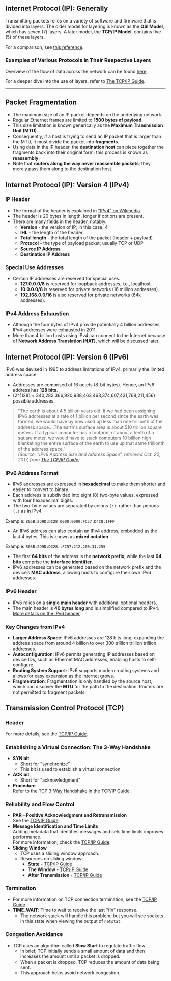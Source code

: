 ## Internet Protocol (IP): Generally

Transmitting packets relies on a variety of software and firmware that is divided into layers. The older model for layering is known as the **OSI Model**, which has seven (7) layers. A later model, the **TCP/IP Model**, contains five (5) of these layers.

For a comparison, see [this reference](http://www.snmptools.net/netbasics/layers/).

### Examples of Various Protocols in Their Respective Layers

Overview of the flow of data across the network can be found [here](https://en.wikipedia.org/wiki/Internet_protocol_suite#Key_architectural_principles).

For a deeper dive into the use of layers, refer to [The TCP/IP Guide](http://www.tcpipguide.com/free/t_IPDatagramEncapsulation.htm).

---

## Packet Fragmentation

- The maximum size of an IP packet depends on the underlying network.
- Regular Ethernet frames are limited to **1500 bytes of payload**.
- This size limitation is known generically as the **Maximum Transmission Unit (MTU)**.
- Consequently, if a host is trying to send an IP packet that is larger than the MTU, it must divide the packet into **fragments**.
- Using data in the IP header, the **destination host** can piece together the fragments back into their original form; this process is known as **reassembly**.
- Note that **routers along the way never reassemble packets**; they merely pass them along to the destination host.


## Internet Protocol (IP): Version 4 (IPv4)

### IP Header

- The format of the header is explained in ["IPv4" on Wikipedia](https://en.wikipedia.org/wiki/IPv4#Header).
- The header is 20 bytes in length, longer if options are present.
- There are many fields in the header, notably:
  - **Version** - the version of IP; in this case, 4
  - **IHL** - the length of the header
  - **Total length** - the total length of the packet (header + payload)
  - **Protocol** - the type of payload packet; usually TCP or UDP
  - **Source IP Address**
  - **Destination IP Address**

### Special Use Addresses

- Certain IP addresses are reserved for special uses.
  - **127.0.0.0/8** is reserved for loopback addresses, i.e., localhost.
  - **10.0.0.0/8** is reserved for private networks (16 million addresses).
  - **192.168.0.0/16** is also reserved for private networks (64k addresses).

### IPv4 Address Exhaustion

- Although the four bytes of IPv4 provide potentially 4 billion addresses, IPv4 addresses were exhausted in 2011.
- More than 4 billion hosts using IPv4 can connect to the Internet because of **Network Address Translation (NAT)**, which will be discussed later.

## Internet Protocol (IP): Version 6 (IPv6)

IPv6 was devised in 1995 to address limitations of IPv4, primarily the limited address space.

- Addresses are comprised of 16 octets (8-bit bytes). Hence, an IPv6 address has **128 bits**.
- \(2^{128} = 340,282,366,920,938,463,463,374,607,431,768,211,456\) possible addresses.

> "The earth is about 4.5 billion years old. If we had been assigning IPv6 addresses at a rate of 1 billion per second since the earth was formed, we would have by now used up less than one trillionth of the address space....The earth's surface area is about 510 trillion square meters. If a typical computer has a footprint of about a tenth of a square meter, we would have to stack computers 10 billion high blanketing the entire surface of the earth to use up that same trillionth of the address space."  
> *(Source: "IPv6 Address Size and Address Space", retrieved Oct. 22, 2017, from [The TCP/IP Guide](http://www.tcpipguide.com/free/t_IPv6AddressSizeandAddressSpace-2.htm))*

### IPv6 Address Format

- IPv6 addresses are expressed in **hexadecimal** to make them shorter and easier to convert to binary.
- Each address is subdivided into eight (8) two-byte values, expressed with four hexadecimal digits.
- The two-byte values are separated by colons `(:)`, rather than periods `(.)` as in IPv4.

Example:
`805B:2D9D:DC28:0000:0000:FC57:D4C8:1FFF`

- An IPv6 address can also contain an IPv4 address, embedded as the last 4 bytes. This is known as **mixed notation**.

Example:
`805B:2D9D:DC28::FC57:212.200.31.255`

- The first **64 bits** of the address is the **network prefix**, while the last **64 bits** comprise the **interface identifier**.
- IPv6 addresses can be generated based on the network prefix and the device’s **MAC address**, allowing hosts to configure their own IPv6 addresses.

### IPv6 Header

- IPv6 relies on a **single main header** with additional optional headers.
- The main header is **40 bytes long** and is simplified compared to IPv4.  
  [More details on the IPv6 header](http://www.tcpipguide.com/free/t_IPv6DatagramMainHeaderFormat.htm)

### Key Changes from IPv4

- **Larger Address Space**: IPv6 addresses are 128 bits long, expanding the address space from around 4 billion to over 300 trillion trillion trillion addresses.
- **Autoconfiguration**: IPv6 permits generating IP addresses based on device IDs, such as Ethernet MAC addresses, enabling hosts to self-configure.
- **Routing System Support**: IPv6 supports modern routing systems and allows for easy expansion as the Internet grows.
- **Fragmentation**: Fragmentation is only handled by the source host, which can discover the **MTU** for the path to the destination. Routers are not permitted to fragment packets.


## Transmission Control Protocol (TCP)

### Header

For more details, see the [TCP/IP Guide](http://www.tcpipguide.com/free/t_TCPMessageSegmentFormat-3.htm).

### Establishing a Virtual Connection: The 3-Way Handshake

- **SYN bit**
  - Short for "synchronize"
  - This bit is used to establish a virtual connection
- **ACK bit**
  - Short for "acknowledgment"
- **Procedure**  
  Refer to the [TCP 3-Way Handshake in the TCP/IP Guide](http://www.tcpipguide.com/free/t_TCPConnectionEstablishmentProcessTheThreeWayHandsh-3.htm).

### Reliability and Flow Control

- **PAR – Positive Acknowledgment and Retransmission**  
  See the [TCP/IP Guide](http://www.tcpipguide.com/free/t_TCPSlidingWindowAcknowledgmentSystemForDataTranspo-3.htm).
- **Message Identification and Time Limits**  
  Adding metadata that identifies messages and sets time limits improves performance.  
  For more information, check the [TCP/IP Guide](http://www.tcpipguide.com/free/t_TCPSlidingWindowAcknowledgmentSystemForDataTranspo-4.htm).
- **Sliding Window**
  - TCP uses a sliding window approach.
  - Resources on sliding window:
    - **State** - [TCP/IP Guide](http://www.tcpipguide.com/free/t_TCPSlidingWindowAcknowledgmentSystemForDataTranspo5.htm)
    - **The Window** - [TCP/IP Guide](http://www.tcpipguide.com/free/t_TCPSlidingWindowAcknowledgmentSystemForDataTranspo6.htm)
    - **After Transmission** - [TCP/IP Guide](http://www.tcpipguide.com/free/t_TCPSlidingWindowAcknowledgmentSystemForDataTranspo8.htm)

### Termination

- For more information on TCP connection termination, see the [TCP/IP Guide](http://www.tcpipguide.com/free/t_TCPConnectionTermination-2.htm).
- **TIME_WAIT**: Time to wait to receive the last "fin" response.
  - The network stack will handle this problem, but you will see sockets in this state when viewing the output of `netstat`.

### Congestion Avoidance

- TCP uses an algorithm called **Slow Start** to regulate traffic flow.
  - In brief, TCP initially sends a small amount of data and then increases the amount until a packet is dropped.
  - When a packet is dropped, TCP reduces the amount of data being sent.
  - This approach helps avoid network congestion.

